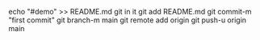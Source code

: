 echo "#demo" >> README.md
git in it
git add README.md
git commit-m "first commit"
git branch-m main
git remote add origin 
git push-u origin main

